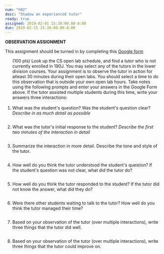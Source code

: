 ```yaml
---
num: "h02"
desc: "Shadow an experienced tutor"
ready: true 
assigned: 2019-02-01 15:30:00.00-8:00
due: 2019-02-15 15:30:00.00-8:00
---
```


<b>OBSERVATION ASSIGNMENT</b>

This assignment should be turned in by completing this [Google form](https://goo.gl/forms/8KY7sHUb6zU5Jz1i2)

<ol> (100 pts) Look up the CS open lab schedule, and find a tutor who is not currently enrolled in 190J. You may select any of the tutors in the lower division courses. Your assignment is to observe the tutor in action for atleast 30 minutes during their open labs. You should select a time to do this observation that is outside your own open lab hours. Take notes using the following prompts and enter your answers in the Google Form above. If the tutor assisted multiple students during this time, write your answers three interactions:
<br>
<br>

<li style="padding-bottom:2em;"> What was the student's question? Was the student's question clear? <i>Describe in as much detail as possible</i>


<li style="padding-bottom:2em;"> What was the tutor's initial response to the student? <i>Describe the first two minutes of the interaction in detail</i>
</li>

<li style="padding-bottom:2em;"> Summarize the interaction in more detail. Describe the tone and style of the tutor.
</li>

<li style="padding-bottom:2em;"> How well do you think the tutor understood the student's question? If the student's question was not clear, what did the tutor do?
</li>

<li style="padding-bottom:2em;"> How well do you think the tutor responded to the student? If the tutor did not know the answer, what did they do?
</li>


<li style="padding-bottom:2em;"> Were there other students waiting to talk to the tutor? How well do you think the tutor managed their time?   
</li>

<li style="padding-bottom:2em;"> Based on your observation of the tutor (over multiple interactions), write three things that the tutor did well. 
</li>

<li style="padding-bottom:2em;"> Based on your observation of the tutor (over multiple interactions), write three things that the tutor could improve on. 
</li>






